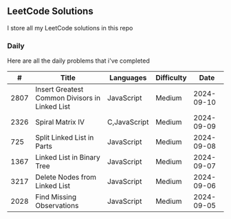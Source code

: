 ## LeetCode Solutions

I store all my LeetCode solutions in this repo

### Daily

Here are all the daily problems that i've completed

| #    | Title                                          | Languages    | Difficulty | Date       |
| ---- | ---------------------------------------------- | ------------ | ---------- | ---------- |
| 2807 | Insert Greatest Common Divisors in Linked List | JavaScript   | Medium     | 2024-09-10 |
| 2326 | Spiral Matrix IV                               | C,JavaScript | Medium     | 2024-09-09 |
| 725  | Split Linked List in Parts                     | JavaScript   | Medium     | 2024-09-08 |
| 1367 | Linked List in Binary Tree                     | JavaScript   | Medium     | 2024-09-07 |
| 3217 | Delete Nodes from Linked List                  | JavaScript   | Medium     | 2024-09-06 |
| 2028 | Find Missing Observations                      | JavaScript   | Medium     | 2024-09-05 |
